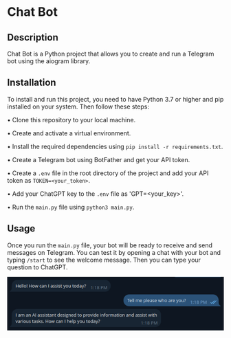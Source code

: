 # Chat Bot

## Description

Chat Bot is a Python project that allows you to create and run a Telegram bot using the aiogram library. 

## Installation

To install and run this project, you need to have Python 3.7 or higher and pip installed on your system. Then follow these steps:

•  Clone this repository to your local machine.

•  Create and activate a virtual environment.

•  Install the required dependencies using `pip install -r requirements.txt`.

•  Create a Telegram bot using BotFather and get your API token.

•  Create a `.env` file in the root directory of the project and add your API token as `TOKEN=<your_token>`.

•  Add your ChatGPT key to the `.env` file as 'GPT=<your_key>'.

•  Run the `main.py` file using `python3 main.py`.


## Usage

Once you run the `main.py` file, your bot will be ready to receive and send messages on Telegram. You can test it by opening a chat with your bot and typing `/start` to see the welcome message. Then you can type your question to ChatGPT.

![chat_bot](https://raw.githubusercontent.com/antonovmike/chat_bot/main/screenshot.png)